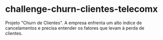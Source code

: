 # challenge-churn-clientes-telecomx
Projeto "Churn de Clientes". A empresa enfrenta um alto índice de cancelamentos e precisa entender os fatores que levam à perda de clientes.
